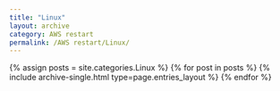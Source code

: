 ```yaml
---
title: "Linux"
layout: archive
category: AWS restart
permalink: /AWS restart/Linux/ 
---
```


{% assign posts = site.categories.Linux %}
{% for post in posts %} {% include archive-single.html type=page.entries_layout %} {% endfor %}
<!-- 공백이 있는 카테고리 같은경우 ['카테고리명']의 형식으로 만들어주기 -->